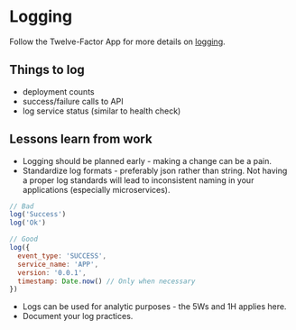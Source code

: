 # Logging

Follow the Twelve-Factor App for more details on [logging](https://12factor.net/logs).

## Things to log

- deployment counts
- success/failure calls to API
- log service status (similar to health check)

## Lessons learn from work

- Logging should be planned early - making a change can be a pain.
- Standardize log formats - preferably json rather than string. Not having a proper log standards will lead to inconsistent naming in your applications (especially microservices).

```javascript
// Bad
log('Success')
log('Ok')

// Good
log({
  event_type: 'SUCCESS',
  service_name: 'APP',
  version: '0.0.1',
  timestamp: Date.now() // Only when necessary
})
```
- Logs can be used for analytic purposes - the 5Ws and 1H applies here.
- Document your log practices. 
